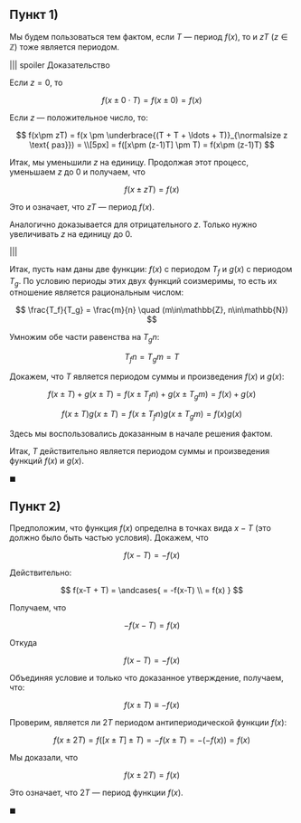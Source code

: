 ## Пункт 1)

Мы будем пользоваться тем фактом, если $T$ — период $f(x)$, то и $zT \ (z\in\mathbb{Z})$ тоже является периодом.

||| spoiler Доказательство

Если $z=0$, то

$$ f(x \pm 0\cdot T) = f(x\pm 0) = f(x) $$

Если $z$ — положительное число, то:

$$ f(x\pm zT) = f(x \pm \underbrace{(T + T + \ldots + T)}_{\normalsize z \text{ раз}}) = \\[5px] = f([x\pm (z-1)T] \pm T) = f(x\pm (z-1)T) $$

Итак, мы уменьшили $z$ на единицу. Продолжая этот процесс, уменьшаем $z$ до $0$ и получаем, что

$$ f(x\pm zT) = f(x) $$

Это и означает, что $zT$ — период $f(x)$.

Аналогично доказывается для отрицательного $z$. Только нужно увеличивать $z$ на единицу до $0$.

|||

Итак, пусть нам даны две функции: $f(x)$ с периодом $T_f$ и $g(x)$ с периодом $T_g$. По условию периоды этих двух функций соизмеримы, то есть их отношение является рациональным числом:

$$ \frac{T_f}{T_g} = \frac{m}{n} \quad (m\in\mathbb{Z}, n\in\mathbb{N}) $$

Умножим обе части равенства на $T_g n$:

$$ T_f n = T_g m = T $$

Докажем, что $T$ является периодом суммы и произведения $f(x)$ и $g(x)$:

$$ f(x \pm T) + g(x \pm T) = f(x \pm T_f n) + g(x \pm T_g m) = f(x) + g(x) $$

$$ f(x\pm T)g(x\pm T) = f(x\pm T_f n) g(x\pm T_g m) = f(x)g(x) $$

Здесь мы воспользовались доказанным в начале решения фактом.

Итак, $T$ действительно является периодом суммы и произведения функций $f(x)$ и $g(x)$.

$\blacksquare$

## Пункт 2)

Предположим, что функция $f(x)$ определна в точках вида $x-T$ (это должно было быть частью условия). Докажем, что

$$ f(x-T) = -f(x) $$

Действительно:

$$ f(x-T + T) = \andcases{ = -f(x-T) \\ = f(x) } $$

Получаем, что

$$ -f(x-T) = f(x) $$

Откуда

$$ f(x-T) = -f(x) $$

Объединяя условие и только что доказанное утверждение, получаем, что:

$$ f(x\pm T) \equiv -f(x) $$

Проверим, является ли $2T$ периодом антипериодической функции $f(x)$:

$$ f(x\pm 2T) = f([x\pm T]\pm T) = -f(x\pm T) = -(-f(x)) = f(x) $$

Мы доказали, что

$$ f(x\pm 2T) = f(x) $$

Это означает, что $2T$ — период функции $f(x)$.

$\blacksquare$